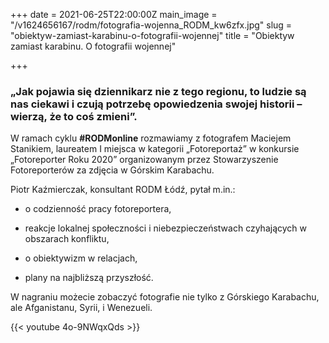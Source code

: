 +++
date = 2021-06-25T22:00:00Z
main_image = "/v1624656167/rodm/fotografia-wojenna_RODM_kw6zfx.jpg"
slug = "obiektyw-zamiast-karabinu-o-fotografii-wojennej"
title = "Obiektyw zamiast karabinu. O fotografii wojennej"

+++
### **„Jak pojawia się dziennikarz nie z tego regionu, to ludzie są nas ciekawi i czują potrzebę opowiedzenia swojej historii – wierzą, że to coś zmieni”.**

W ramach cyklu **#RODMonline** rozmawiamy z fotografem Maciejem Stanikiem, laureatem I miejsca w kategorii „Fotoreportaż” w konkursie „Fotoreporter Roku 2020” organizowanym przez Stowarzyszenie Fotoreporterów za zdjęcia w Górskim Karabachu. 

Piotr Kaźmierczak, konsultant RODM Łódź, pytał m.in.:

* o codzienność pracy fotoreportera,


* reakcje lokalnej społeczności i niebezpieczeństwach czyhających w obszarach konfliktu,


* o obiektywizm w relacjach,


* plany na najbliższą przyszłość.

W nagraniu możecie zobaczyć fotografie nie tylko z Górskiego Karabachu, ale Afganistanu, Syrii, i Wenezueli. 

{{< youtube 4o-9NWqxQds >}}
